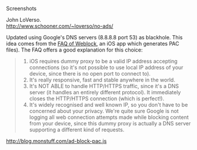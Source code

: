 
Screenshots

John LoVerso.  
http://www.schooner.com/~loverso/no-ads/

Updated using Google's DNS servers (8.8.8.8 port 53) as blackhole. This idea comes from the [FAQ of Weblock](https://www.weblockapp.com/faq/#question-7), an iOS app which generates PAC files). The FAQ offers a good explanation for this choice:

> 1. iOS requires dummy proxy to be a valid IP address accepting connections (so it's not possible to use local IP address of your device, since there is no open port to connect to). 
> 2. It's really responsive, fast and stable anywhere in the world. 
> 3. It's NOT ABLE to handle HTTP/HTTPS traffic, since it's a DNS server (it handles an entirely different protocol). It immediately closes the HTTP/HTTPS connection (which is perfect!). 
> 4. It's widely recognised and well known IP, so you don't have to be concerned about your privacy. We're quite sure Google is not logging all web connection attempts made while blocking content from your device, since this dummy proxy is actually a DNS server supporting a different kind of requests. 


http://blog.monstuff.com/ad-block-pac.js
